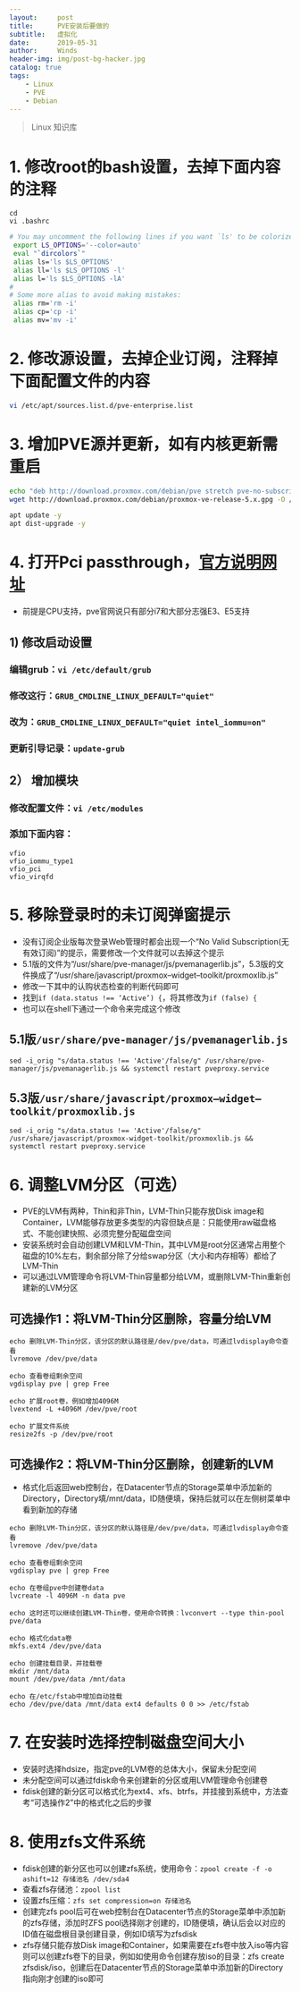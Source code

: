 ```yaml
---
layout:     post
title:      PVE安装后要做的
subtitle:   虚拟化
date:       2019-05-31
author:     Winds
header-img: img/post-bg-hacker.jpg
catalog: true
tags:
    - Linux
    - PVE
    - Debian
---
```


>Linux 知识库

# 1. 修改root的bash设置，去掉下面内容的注释

```shell
cd
vi .bashrc
```

```bash
# You may uncomment the following lines if you want `ls' to be colorized:
 export LS_OPTIONS='--color=auto'
 eval "`dircolors`"
 alias ls='ls $LS_OPTIONS'
 alias ll='ls $LS_OPTIONS -l'
 alias l='ls $LS_OPTIONS -lA'
#
# Some more alias to avoid making mistakes:
 alias rm='rm -i'
 alias cp='cp -i'
 alias mv='mv -i'
```

# 2. 修改源设置，去掉企业订阅，注释掉下面配置文件的内容

```sh
vi /etc/apt/sources.list.d/pve-enterprise.list
```

# 3. 增加PVE源并更新，如有内核更新需重启

```sh
echo "deb http://download.proxmox.com/debian/pve stretch pve-no-subscription" > /etc/apt/sources.list.d/pve-install-repo.list
wget http://download.proxmox.com/debian/proxmox-ve-release-5.x.gpg -O /etc/apt/trusted.gpg.d/proxmox-ve-release-5.x.gpg

apt update -y
apt dist-upgrade -y
```

# 4. 打开Pci passthrough，[官方说明网址](https://pve.proxmox.com/wiki/Pci_passthrough)

* 前提是CPU支持，pve官网说只有部分i7和大部分志强E3、E5支持

## 1) 修改启动设置

### 编辑grub：`vi /etc/default/grub`
### 修改这行：`GRUB_CMDLINE_LINUX_DEFAULT="quiet"`
### 改为：`GRUB_CMDLINE_LINUX_DEFAULT="quiet intel_iommu=on"`
### 更新引导记录：`update-grub`

## 2） 增加模块

### 修改配置文件：`vi /etc/modules`

### 添加下面内容：

```
vfio
vfio_iommu_type1
vfio_pci
vfio_virqfd
```

# 5. 移除登录时的未订阅弹窗提示

* 没有订阅企业版每次登录Web管理时都会出现一个“No Valid Subscription(无有效订阅)”的提示，需要修改一个文件就可以去掉这个提示
* 5.1版的文件为“/usr/share/pve-manager/js/pvemanagerlib.js”，5.3版的文件换成了“/usr/share/javascript/proxmox–widget–toolkit/proxmoxlib.js”
* 修改一下其中的认购状态检查的判断代码即可
* 找到`if (data.status !== ‘Active’) {`，将其修改为`if (false) {`
* 也可以在shell下通过一个命令来完成这个修改

## 5.1版`/usr/share/pve-manager/js/pvemanagerlib.js`

```shell
sed -i_orig "s/data.status !== 'Active'/false/g" /usr/share/pve-manager/js/pvemanagerlib.js && systemctl restart pveproxy.service
```

## 5.3版`/usr/share/javascript/proxmox–widget–toolkit/proxmoxlib.js`

```
sed -i_orig "s/data.status !== 'Active'/false/g" /usr/share/javascript/proxmox-widget-toolkit/proxmoxlib.js && systemctl restart pveproxy.service
```

# 6. 调整LVM分区（可选）

* PVE的LVM有两种，Thin和非Thin，LVM-Thin只能存放Disk image和Container，LVM能够存放更多类型的内容但缺点是：只能使用raw磁盘格式、不能创建快照、必须完整分配磁盘空间
* 安装系统时会自动创建LVM和LVM-Thin，其中LVM是root分区通常占用整个磁盘的10%左右，剩余部分除了分给swap分区（大小和内存相等）都给了LVM-Thin
* 可以通过LVM管理命令将LVM-Thin容量都分给LVM，或删除LVM-Thin重新创建新的LVM分区

## 可选操作1：将LVM-Thin分区删除，容量分给LVM

```shell
echo 删除LVM-Thin分区，该分区的默认路径是/dev/pve/data，可通过lvdisplay命令查看
lvremove /dev/pve/data

echo 查看卷组剩余空间
vgdisplay pve | grep Free

echo 扩展root卷，例如增加4096M
lvextend -L +4096M /dev/pve/root

echo 扩展文件系统
resize2fs -p /dev/pve/root
```

## 可选操作2：将LVM-Thin分区删除，创建新的LVM
* 格式化后返回web控制台，在Datacenter节点的Storage菜单中添加新的Directory，Directory填/mnt/data，ID随便填，保持后就可以在左侧树菜单中看到新加的存储
```shell
echo 删除LVM-Thin分区，该分区的默认路径是/dev/pve/data，可通过lvdisplay命令查看
lvremove /dev/pve/data

echo 查看卷组剩余空间
vgdisplay pve | grep Free

echo 在卷组pve中创建卷data
lvcreate -l 4096M -n data pve

echo 这时还可以继续创建LVM-Thin卷，使用命令转换：lvconvert --type thin-pool pve/data

echo 格式化data卷
mkfs.ext4 /dev/pve/data

echo 创建挂载目录，并挂载卷
mkdir /mnt/data
mount /dev/pve/data /mnt/data

echo 在/etc/fstab中增加自动挂载
echo /dev/pve/data /mnt/data ext4 defaults 0 0 >> /etc/fstab
```

# 7. 在安装时选择控制磁盘空间大小
* 安装时选择hdsize，指定pve的LVM卷的总体大小，保留未分配空间
* 未分配空间可以通过fdisk命令来创建新的分区或用LVM管理命令创建卷
* fdisk创建的新分区可以格式化为ext4、xfs、btrfs，并挂接到系统中，方法查考“可选操作2”中的格式化之后的步骤

# 8. 使用zfs文件系统
* fdisk创建的新分区也可以创建zfs系统，使用命令：`zpool create -f -o ashift=12 存储池名 /dev/sda4`
* 查看zfs存储池：`zpool list`
* 设置zfs压缩：`zfs set compression=on 存储池名`
* 创建完zfs pool后可在web控制台在Datacenter节点的Storage菜单中添加新的zfs存储，添加时ZFS pool选择刚才创建的，ID随便填，确认后会以对应的ID值在磁盘根目录创建目录，例如ID填写为zfsdisk
* zfs存储只能存放Disk image和Container，如果需要在zfs卷中放入iso等内容则可以创建zfs卷下的目录，例如如使用命令创建存放iso的目录：zfs create zfsdisk/iso，创建后在Datacenter节点的Storage菜单中添加新的Directory指向刚才创建的iso即可